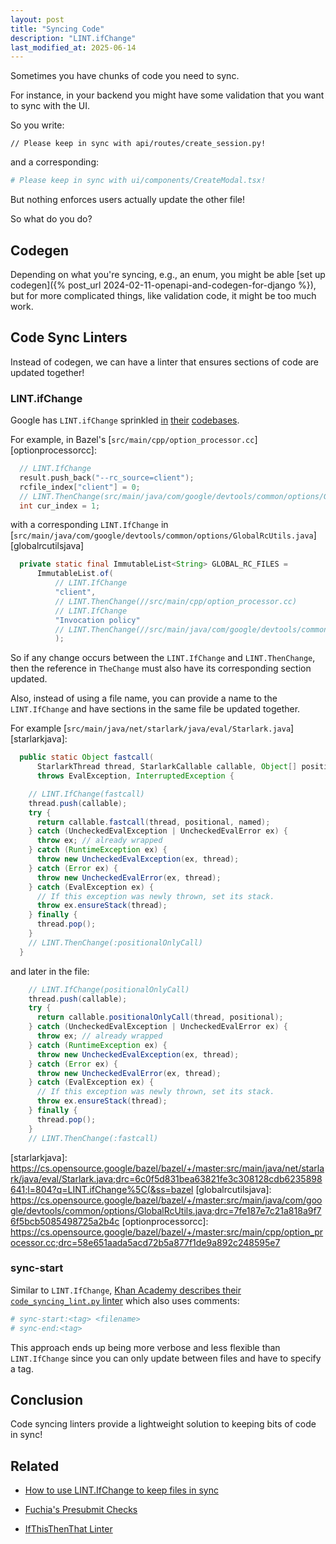 ```yaml
---
layout: post
title: "Syncing Code"
description: "LINT.ifChange"
last_modified_at: 2025-06-14
---
```


Sometimes you have chunks of code you need to sync.

For instance, in your backend you might have some validation that you want to sync with the UI.

So you write:

```tsx
// Please keep in sync with api/routes/create_session.py!
```

and a corresponding:

```py
# Please keep in sync with ui/components/CreateModal.tsx!
```

But nothing enforces users actually update the other file!

So what do you do?

## Codegen

Depending on what you're syncing, e.g., an enum, you might be able [set up codegen]({% post_url 2024-02-11-openapi-and-codegen-for-django %}), but for more complicated things, like validation code, it might be too much work.

## Code Sync Linters

Instead of codegen, we can have a linter that ensures sections of code are updated together!

### LINT.ifChange

Google has `LINT.ifChange` sprinkled [in](https://cs.opensource.google/search?q=LINT.ifChange&ss=bazel) [their](https://cs.android.com/search?q=LINT.ifChange) [codebases](https://source.chromium.org/search?q=LINT.ifChange&ss=chromium&start=41).

For example, in Bazel's [`src/main/cpp/option_processor.cc`][optionprocessorcc]:

```cpp
  // LINT.IfChange
  result.push_back("--rc_source=client");
  rcfile_index["client"] = 0;
  // LINT.ThenChange(src/main/java/com/google/devtools/common/options/GlobalRcUtils.java)
  int cur_index = 1;
```

with a corresponding `LINT.IfChange` in [`src/main/java/com/google/devtools/common/options/GlobalRcUtils.java`][globalrcutilsjava]

```java
  private static final ImmutableList<String> GLOBAL_RC_FILES =
      ImmutableList.of(
          // LINT.IfChange
          "client",
          // LINT.ThenChange(//src/main/cpp/option_processor.cc)
          // LINT.IfChange
          "Invocation policy"
          // LINT.ThenChange(//src/main/java/com/google/devtools/common/options/InvocationPolicyEnforcer.java)
          );
```

So if any change occurs between the `LINT.IfChange` and `LINT.ThenChange`, then the reference in `TheChange` must also have its corresponding section updated.

Also, instead of using a file name, you can provide a name to the `LINT.IfChange` and have sections in the same file be updated together.

For example [`src/main/java/net/starlark/java/eval/Starlark.java`][starlarkjava]:

```java
  public static Object fastcall(
      StarlarkThread thread, StarlarkCallable callable, Object[] positional, Object[] named)
      throws EvalException, InterruptedException {

    // LINT.IfChange(fastcall)
    thread.push(callable);
    try {
      return callable.fastcall(thread, positional, named);
    } catch (UncheckedEvalException | UncheckedEvalError ex) {
      throw ex; // already wrapped
    } catch (RuntimeException ex) {
      throw new UncheckedEvalException(ex, thread);
    } catch (Error ex) {
      throw new UncheckedEvalError(ex, thread);
    } catch (EvalException ex) {
      // If this exception was newly thrown, set its stack.
      throw ex.ensureStack(thread);
    } finally {
      thread.pop();
    }
    // LINT.ThenChange(:positionalOnlyCall)
  }
```

and later in the file:

```java
    // LINT.IfChange(positionalOnlyCall)
    thread.push(callable);
    try {
      return callable.positionalOnlyCall(thread, positional);
    } catch (UncheckedEvalException | UncheckedEvalError ex) {
      throw ex; // already wrapped
    } catch (RuntimeException ex) {
      throw new UncheckedEvalException(ex, thread);
    } catch (Error ex) {
      throw new UncheckedEvalError(ex, thread);
    } catch (EvalException ex) {
      // If this exception was newly thrown, set its stack.
      throw ex.ensureStack(thread);
    } finally {
      thread.pop();
    }
    // LINT.ThenChange(:fastcall)
```

[starlarkjava]: https://cs.opensource.google/bazel/bazel/+/master:src/main/java/net/starlark/java/eval/Starlark.java;drc=6c0f5d831bea63821fe3c308128cdb6235898641;l=804?q=LINT.ifChange%5C(&ss=bazel
[globalrcutilsjava]: https://cs.opensource.google/bazel/bazel/+/master:src/main/java/com/google/devtools/common/options/GlobalRcUtils.java;drc=7fe187e7c21a818a9f76f5bcb5085498725a2b4c
[optionprocessorcc]: https://cs.opensource.google/bazel/bazel/+/master:src/main/cpp/option_processor.cc;drc=58e651aada5acd72b5a877f1de9a892c248595e7

### sync-start

Similar to `LINT.IfChange`, [Khan Academy describes their `code_syncing_lint.py` linter](https://blog.khanacademy.org/using-static-analysis-in-python-javascript-and-more-to-make-your-system-safer/) which also uses comments:

```python
# sync-start:<tag> <filename>
# sync-end:<tag>
```

This approach ends up being more verbose and less flexible than `LINT.IfChange` since you can only update between files and have to specify a tag.

## Conclusion

Code syncing linters provide a lightweight solution to keeping bits of code in sync!

## Related

- [How to use LINT.IfChange to keep files in sync](https://www.chromium.org/chromium-os/developer-library/guides/development/keep-files-in-sync/)

- [Fuchia's Presubmit Checks](https://fuchsia.dev/fuchsia-src/development/source_code/presubmit_checks)

- [IfThisThenThat Linter](https://github.com/ebrevdo/ifttt-lint)
